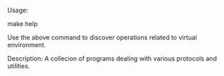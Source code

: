 Usage:

make help

Use the above command to discover operations related to virtual environment.

Description:
A collecion of programs dealing with various protocols and utilities.


